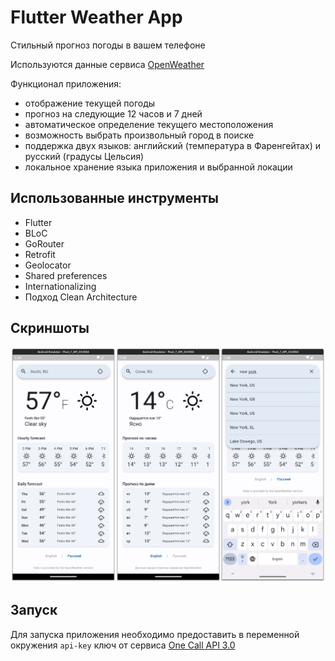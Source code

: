 # Flutter Weather App

Стильный прогноз погоды в вашем телефоне

Используются данные сервиса [OpenWeather](https://openweathermap.org/api)

Функционал приложения:
- отображение текущей погоды
- прогноз на следующие 12 часов и 7 дней
- автоматическое определение текущего местоположения
- возможность выбрать произвольный город в поиске
- поддержка двух языков: английский (температура в Фаренгейтах) и русский (градусы Цельсия)
- локальное хранение языка приложения и выбранной локации

## Использованные инструменты
- Flutter
- BLoC
- GoRouter
- Retrofit
- Geolocator
- Shared preferences
- Internationalizing
- Подход Clean Architecture

## Скриншоты
![Screenshots](resources/screenshots.png)

## Запуск
Для запуска приложения необходимо предоставить в переменной окружения `api-key` ключ от сервиса [One Call API 3.0](https://openweathermap.org/api/one-call-3) 
